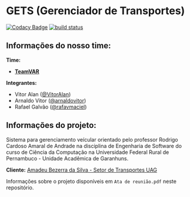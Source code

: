 # **GETS (Gerenciador de Transportes)**

[![Codacy Badge](https://api.codacy.com/project/badge/Grade/c5464d04db5b4bf59a11c2bc94eea3e9)](https://www.codacy.com/manual/VitorAlan/GETS?utm_source=github.com&amp;utm_medium=referral&amp;utm_content=VitorAlan/GETS&amp;utm_campaign=Badge_Grade)
[![build status](
  http://img.shields.io/travis/GestaoTransportesUag/GETS/master.svg?style=flat)](
 https://travis-ci.org/GestaoTransportesUag/GETS)
## Informações do nosso time:

**Time:**
* [**TeamVAR**](https://github.com/orgs/GestaoTransportesUag/teams/teamvar)

**Integrantes:**
* Vitor Alan ([@VitorAlan](https://github.com/VitorAlan))
* Arnaldo Vitor ([@arnaldovitor](https://github.com/arnaldovitor))
* Rafael Galvão ([@rafavmaciel](https://github.com/rafavmaciel)) 


## Informações do projeto:

Sistema para gerenciamento veícular orientado pelo professor Rodrigo Cardoso Amaral de Andrade na disciplina de Engenharia de Software do curso de Ciência da Computação na Universidade Federal Rural de Pernambuco - Unidade Acadêmica de Garanhuns.

**Cliente:** [Amadeu Bezerra da Silva - Setor de Transportes UAG](https://goo.gl/maps/i3tb1LyxfXpN8HMQ8)

Informações sobre o projeto disponíveis em `Ata de reunião.pdf` neste repositório.
